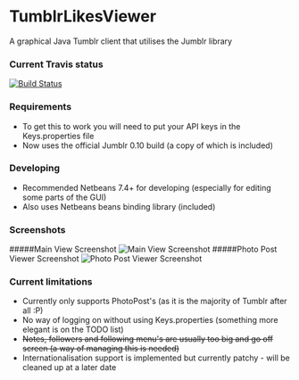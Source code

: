 TumblrLikesViewer
=================

A graphical Java Tumblr client that utilises the Jumblr library

### Current Travis status
[![Build Status](https://travis-ci.org/jay-to-the-dee/TumblrLikesViewer.png?branch=master)](https://travis-ci.org/jay-to-the-dee/TumblrLikesViewer)

### Requirements
* To get this to work you will need to put your API keys in the Keys.properties file
* Now uses the official Jumblr 0.10 build (a copy of which is included)

### Developing
* Recommended Netbeans 7.4+ for developing (especially for editing some parts of the GUI)
* Also uses Netbeans beans binding library (included)

### Screenshots

#####Main View Screenshot
![Main View Screenshot](https://raw.github.com/jay-to-the-dee/TumblrLikesViewer/master/screenshots/mainview.png)
#####Photo Post Viewer Screenshot
![Photo Post Viewer Screenshot](https://raw.github.com/jay-to-the-dee/TumblrLikesViewer/master/screenshots/photopostviewer.png)

### Current limitations
* Currently only supports PhotoPost's (as it is the majority of Tumblr after all :P)
* No way of logging on without using Keys.properties (something more elegant is on the TODO list)
* ~~Notes, followers and following menu's are usually too big and go off screen (a way of managing this is needed)~~
* Internationalisation support is implemented but currently patchy - will be cleaned up at a later date
